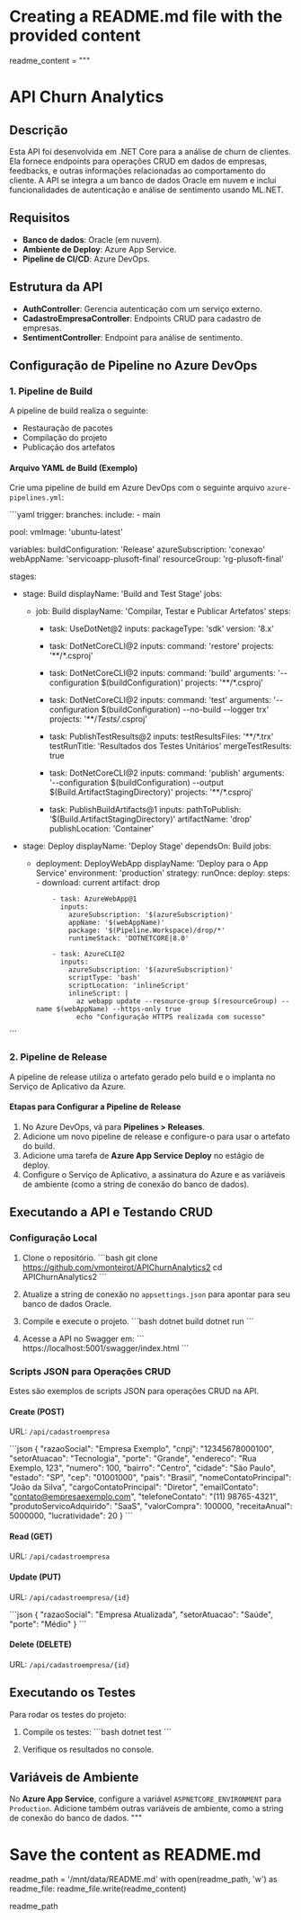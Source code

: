 # Creating a README.md file with the provided content

readme_content = """
# API Churn Analytics

## Descrição

Esta API foi desenvolvida em .NET Core para a análise de churn de clientes. Ela fornece endpoints para operações CRUD em dados de empresas, feedbacks, e outras informações relacionadas ao comportamento do cliente. A API se integra a um banco de dados Oracle em nuvem e inclui funcionalidades de autenticação e análise de sentimento usando ML.NET.

## Requisitos

- **Banco de dados**: Oracle (em nuvem).
- **Ambiente de Deploy**: Azure App Service.
- **Pipeline de CI/CD**: Azure DevOps.

## Estrutura da API

- **AuthController**: Gerencia autenticação com um serviço externo.
- **CadastroEmpresaController**: Endpoints CRUD para cadastro de empresas.
- **SentimentController**: Endpoint para análise de sentimento.

## Configuração de Pipeline no Azure DevOps

### 1. Pipeline de Build

A pipeline de build realiza o seguinte:
- Restauração de pacotes
- Compilação do projeto
- Publicação dos artefatos

#### Arquivo YAML de Build (Exemplo)

Crie uma pipeline de build em Azure DevOps com o seguinte arquivo `azure-pipelines.yml`:

\`\`\`yaml
trigger:
  branches:
    include:
      - main

pool:
  vmImage: 'ubuntu-latest'

variables:
  buildConfiguration: 'Release'
  azureSubscription: 'conexao'
  webAppName: 'servicoapp-plusoft-final'
  resourceGroup: 'rg-plusoft-final'

stages:
  - stage: Build
    displayName: 'Build and Test Stage'
    jobs:
      - job: Build
        displayName: 'Compilar, Testar e Publicar Artefatos'
        steps:
          - task: UseDotNet@2
            inputs:
              packageType: 'sdk'
              version: '8.x' 

          - task: DotNetCoreCLI@2
            inputs:
              command: 'restore'
              projects: '**/*.csproj'

          - task: DotNetCoreCLI@2
            inputs:
              command: 'build'
              arguments: '--configuration $(buildConfiguration)'
              projects: '**/*.csproj'

          - task: DotNetCoreCLI@2
            inputs:
              command: 'test'
              arguments: '--configuration $(buildConfiguration) --no-build --logger trx'
              projects: '**/*Tests/*.csproj'
            
          - task: PublishTestResults@2
            inputs:
              testResultsFiles: '**/*.trx'
              testRunTitle: 'Resultados dos Testes Unitários'
              mergeTestResults: true

          - task: DotNetCoreCLI@2
            inputs:
              command: 'publish'
              arguments: '--configuration $(buildConfiguration) --output $(Build.ArtifactStagingDirectory)'
              projects: '**/*.csproj'

          - task: PublishBuildArtifacts@1
            inputs:
              pathToPublish: '$(Build.ArtifactStagingDirectory)'
              artifactName: 'drop'
              publishLocation: 'Container'

  - stage: Deploy
    displayName: 'Deploy Stage'
    dependsOn: Build
    jobs:
      - deployment: DeployWebApp
        displayName: 'Deploy para o App Service'
        environment: 'production'
        strategy:
          runOnce:
            deploy:
              steps:
                - download: current
                  artifact: drop

                - task: AzureWebApp@1
                  inputs:
                    azureSubscription: '$(azureSubscription)'
                    appName: '$(webAppName)'
                    package: '$(Pipeline.Workspace)/drop/*'
                    runtimeStack: 'DOTNETCORE|8.0'

                - task: AzureCLI@2
                  inputs:
                    azureSubscription: '$(azureSubscription)'
                    scriptType: 'bash'
                    scriptLocation: 'inlineScript'
                    inlineScript: |
                      az webapp update --resource-group $(resourceGroup) --name $(webAppName) --https-only true
                      echo "Configuração HTTPS realizada com sucesso"
\`\`\`

### 2. Pipeline de Release

A pipeline de release utiliza o artefato gerado pelo build e o implanta no Serviço de Aplicativo da Azure.

#### Etapas para Configurar a Pipeline de Release

1. No Azure DevOps, vá para **Pipelines > Releases**.
2. Adicione um novo pipeline de release e configure-o para usar o artefato do build.
3. Adicione uma tarefa de **Azure App Service Deploy** no estágio de deploy.
4. Configure o Serviço de Aplicativo, a assinatura do Azure e as variáveis de ambiente (como a string de conexão do banco de dados).

## Executando a API e Testando CRUD

### Configuração Local

1. Clone o repositório.
   \`\`\`bash
   git clone https://github.com/vmonteirot/APIChurnAnalytics2
   cd APIChurnAnalytics2
   \`\`\`

2. Atualize a string de conexão no `appsettings.json` para apontar para seu banco de dados Oracle.

3. Compile e execute o projeto.
   \`\`\`bash
   dotnet build
   dotnet run
   \`\`\`

4. Acesse a API no Swagger em:
   \`\`\`
   https://localhost:5001/swagger/index.html
   \`\`\`

### Scripts JSON para Operações CRUD

Estes são exemplos de scripts JSON para operações CRUD na API.

#### Create (POST)
URL: `/api/cadastroempresa`

\`\`\`json
{
  "razaoSocial": "Empresa Exemplo",
  "cnpj": "12345678000100",
  "setorAtuacao": "Tecnologia",
  "porte": "Grande",
  "endereco": "Rua Exemplo, 123",
  "numero": 100,
  "bairro": "Centro",
  "cidade": "São Paulo",
  "estado": "SP",
  "cep": "01001000",
  "pais": "Brasil",
  "nomeContatoPrincipal": "João da Silva",
  "cargoContatoPrincipal": "Diretor",
  "emailContato": "contato@empresaexemplo.com",
  "telefoneContato": "(11) 98765-4321",
  "produtoServicoAdquirido": "SaaS",
  "valorCompra": 100000,
  "receitaAnual": 5000000,
  "lucratividade": 20
}
\`\`\`

#### Read (GET)
URL: `/api/cadastroempresa`

#### Update (PUT)
URL: `/api/cadastroempresa/{id}`

\`\`\`json
{
  "razaoSocial": "Empresa Atualizada",
  "setorAtuacao": "Saúde",
  "porte": "Médio"
}
\`\`\`

#### Delete (DELETE)
URL: `/api/cadastroempresa/{id}`

## Executando os Testes

Para rodar os testes do projeto:

1. Compile os testes:
   \`\`\`bash
   dotnet test
   \`\`\`

2. Verifique os resultados no console.

## Variáveis de Ambiente

No **Azure App Service**, configure a variável `ASPNETCORE_ENVIRONMENT` para `Production`. Adicione também outras variáveis de ambiente, como a string de conexão do banco de dados.
"""

# Save the content as README.md
readme_path = '/mnt/data/README.md'
with open(readme_path, 'w') as readme_file:
    readme_file.write(readme_content)

readme_path
